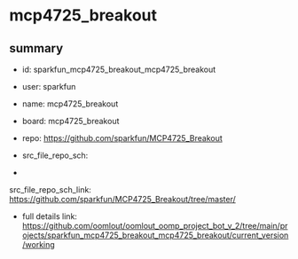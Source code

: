 # mcp4725_breakout
 
## summary 
* id: sparkfun_mcp4725_breakout_mcp4725_breakout
* user: sparkfun
* name: mcp4725_breakout
* board: mcp4725_breakout
* repo: https://github.com/sparkfun/MCP4725_Breakout



* src_file_repo_sch: 
*
 src_file_repo_sch_link: https://github.com/sparkfun/MCP4725_Breakout/tree/master/
* full details link: https://github.com/oomlout/oomlout_oomp_project_bot_v_2/tree/main/projects/sparkfun_mcp4725_breakout_mcp4725_breakout/current_version/working  






